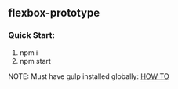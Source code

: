 ## flexbox-prototype

### Quick Start:
1. npm i
2. npm start

NOTE: Must have gulp installed globally: [HOW TO](https://github.com/gulpjs/gulp/blob/master/docs/getting-started.md)
